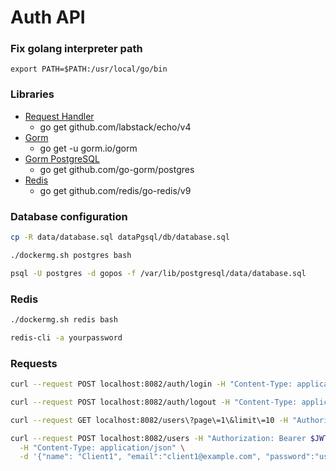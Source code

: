 # Auth API

### Fix golang interpreter path
```
export PATH=$PATH:/usr/local/go/bin
```

### Libraries
- [Request Handler](https://echo.labstack.com/docs/quick-start)
  - go get github.com/labstack/echo/v4
- [Gorm](https://gorm.io/)
  - go get -u gorm.io/gorm
- [Gorm PostgreSQL](https://github.com/go-gorm/postgres)
	- go get github.com/go-gorm/postgres
- [Redis](https://github.com/redis/go-redis)
  - go get github.com/redis/go-redis/v9

### Database configuration
```sh
cp -R data/database.sql dataPgsql/db/database.sql

./dockermg.sh postgres bash

psql -U postgres -d gopos -f /var/lib/postgresql/data/database.sql
```

### Redis
```sh
./dockermg.sh redis bash

redis-cli -a yourpassword
```

### Requests
```sh
curl --request POST localhost:8082/auth/login -H "Content-Type: application/json" -d '{"email":"admin@example.com", "password":"user_pass"}'

curl --request POST localhost:8082/auth/logout -H "Content-Type: application/json" -d '{"email":"admin@example.com"}'

curl --request GET localhost:8082/users\?page\=1\&limit\=10 -H "Authorization: Bearer $JWT"

curl --request POST localhost:8082/users -H "Authorization: Bearer $JWT" \
  -H "Content-Type: application/json" \
  -d '{"name": "Client1", "email":"client1@example.com", "password":"user_pass", "birthday":"1980-01-01"}'
```
